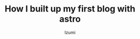 ---
layout: ../../layouts/PostLayout.astro
title: 'How I built up my first blog with astro'
pubDate: 2025-8-11
description: 'Describe the prosedure of building a blog'
author: 'Izumi'
tags: ["astro", "blogging", "learning"]
---